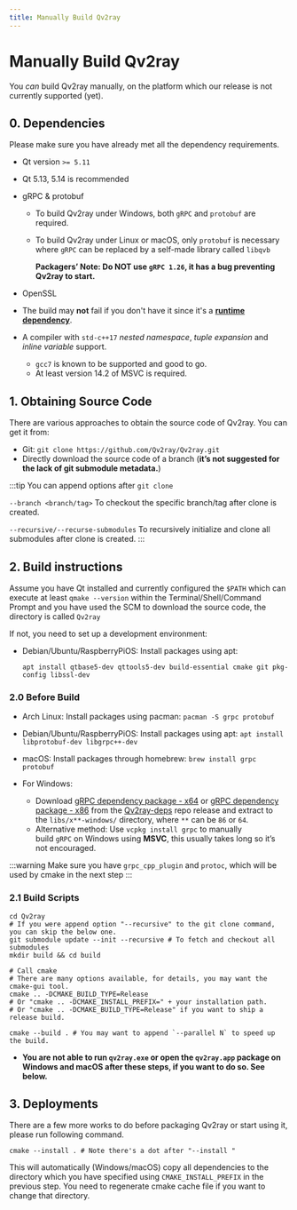 ```yaml
---
title: Manually Build Qv2ray
---
```


# Manually Build Qv2ray

You *can* build Qv2ray manually, on the platform which our release is not currently supported (yet).

## 0. Dependencies

Please make sure you have already met all the dependency requirements.

- Qt version `>= 5.11`

- Qt 5.13, 5.14 is recommended

- gRPC & protobuf

  - To build Qv2ray under Windows, both `gRPC` and `protobuf` are required.

  - To build Qv2ray under Linux or macOS, only `protobuf` is necessary where `gRPC` can be replaced by a self-made library called `libqvb`

    **Packagers’ Note: Do NOT use `gRPC 1.26`, it has a bug preventing Qv2ray to start.**

- OpenSSL

- The build may **not** fail if you don't have it since it's a **<u>runtime dependency</u>**.

- A compiler with `std-c++17` *nested namespace*, _tuple expansion_ and _inline variable_ support.

  - `gcc7` is known to be supported and good to go.
  - At least version 14.2 of MSVC is required.

## 1. Obtaining Source Code

There are various approaches to obtain the source code of Qv2ray. You can get it from:

- Git: `git clone https://github.com/Qv2ray/Qv2ray.git`
- Directly download the source code of a branch (**it’s not suggested for the lack of git submodule metadata.**)

:::tip You can append options after `git clone`

`--branch <branch/tag>` To checkout the specific branch/tag after clone is created.

`--recursive/--recurse-submodules` To recursively initialize and clone all submodules after clone is created.
:::

## 2. Build instructions

Assume you have Qt installed and currently configured the `$PATH` which can execute at least `qmake --version` within the Terminal/Shell/Command Prompt and you have used the SCM to download the source code, the directory is called `Qv2ray`

If not, you need to set up a development environment:

- Debian/Ubuntu/RaspberryPiOS: Install packages using apt:

  `apt install qtbase5-dev qttools5-dev build-essential cmake git pkg-config libssl-dev`

### 2.0 Before Build

- Arch Linux: Install packages using pacman: `pacman -S grpc protobuf`

- Debian/Ubuntu/RaspberryPiOS: Install packages using apt: `apt install libprotobuf-dev libgrpc++-dev`

- macOS: Install packages through homebrew: `brew install grpc protobuf`

- For Windows:

  - Download [gRPC dependency package - x64](https://github.com/Qv2ray/Qv2ray-deps/releases/download/release/Qv2ray-deps-grpc-x64-windows.7z) or [gRPC dependency package - x86](https://github.com/Qv2ray/Qv2ray-deps/releases/download/release/Qv2ray-deps-grpc-x86-windows.7z) from the [Qv2ray-deps](https://github.com/Qv2ray/Qv2ray-deps) repo release and extract to the `libs/x**-windows/` directory, where `**` can be `86` or `64`.
  - Alternative method: Use `vcpkg install grpc` to manually build `gRPC` on Windows using **MSVC**, this usually takes long so it’s not encouraged.

:::warning
Make sure you have `grpc_cpp_plugin` and `protoc`, which will be used by cmake in the next step
:::

### 2.1 Build Scripts

```shell
cd Qv2ray
# If you were append option "--recursive" to the git clone command, you can skip the below one.
git submodule update --init --recursive # To fetch and checkout all submodules
mkdir build && cd build

# Call cmake
# There are many options available, for details, you may want the cmake-gui tool.
cmake .. -DCMAKE_BUILD_TYPE=Release
# Or "cmake .. -DCMAKE_INSTALL_PREFIX=" + your installation path.
# Or "cmake .. -DCMAKE_BUILD_TYPE=Release" if you want to ship a release build.

cmake --build . # You may want to append `--parallel N` to speed up the build.
```

- **You are not able to run `qv2ray.exe` or open the `qv2ray.app` package on Windows and macOS after these steps, if you want to do so. See below.**

## 3. Deployments

There are a few more works to do before packaging Qv2ray or start using it, please run following command.

```shell
cmake --install . # Note there's a dot after "--install "
```

This will automatically (Windows/macOS) copy all dependencies to the directory which you have specified using `CMAKE_INSTALL_PREFIX` in the previous step. You need to regenerate cmake cache file if you want to change that directory.
